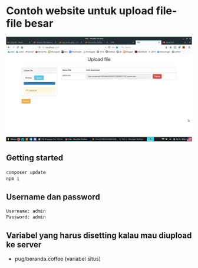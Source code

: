 # Contoh website untuk upload file-file besar

![](gambar.png)

## Getting started

```bash
composer update
npm i 
```

## Username dan password

```
Username: admin
Password: admin
```

## Variabel yang harus disetting kalau mau diupload ke server

- pug/beranda.coffee (variabel situs)